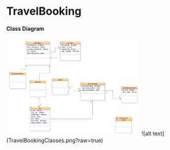 # TravelBooking

#### Class Diagram

<img src="TravelBookingClasses.png" width="350"/>
![alt text](TravelBookingClasses.png?raw=true)